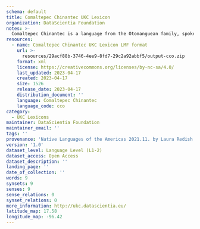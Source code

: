 ```yaml
---
schema: default
title: Comaltepec Chinantec UKC Lexicon
organization: DataScientia Foundation
notes: >-
  Comaltepec Chinantec is a language from the Otomanguean family, spoken in North America. The UKC Lexicon of Comaltepec Chinantec is represented as a lexico-semantic network. It consists of words, word senses, synsets, as well as sense-level and synset-level relationships.
resources:
  - name: Comaltepec Chinantec UKC Lexicon LMF format
    url: >-
      resources/29acf88b-3746-4ee9-8fd7-29c2a92abbf5/output-cco.zip
    format: xml
    license: https://creativecommons.org/licenses/by-nc-sa/4.0/
    last_updated: 2023-04-17
    created: 2023-04-17
    size: 1526
    release_date: 2023-04-17
    distribution_document: ''
    language: Comaltepec Chinantec
    language_code: cco
category:
  - UKC Lexicons
maintainer: DataScientia Foundation
maintainer_email: ''
tags: ''
provenance: 'Native Languages of the Americas 2021.11. by Laura Redish and Orrin Lewis (http://www.native-languages.org); Princeton WordNet 2.1 by Princeton University (https://wordnet.princeton.edu)'
version: '1.0'
dataset_level: Language Level (L1-2)
dataset_access: Open Access
dataset_description: ''
landing_page: ''
date_of_collection: ''
words: 9
synsets: 9
senses: 9
sense_relations: 0
synset_relations: 0
more_information: http://ukc.datascientia.eu/
latitude_map: 17.58
longitude_map: -96.42
---
```

